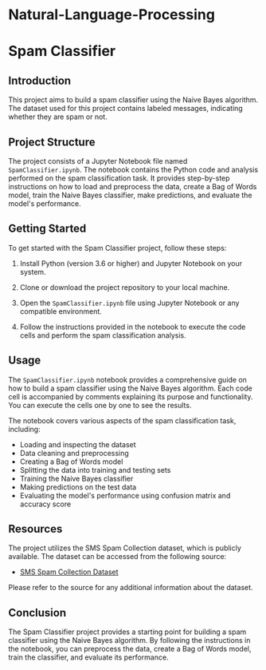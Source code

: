 # Natural-Language-Processing

# Spam Classifier

## Introduction
This project aims to build a spam classifier using the Naive Bayes algorithm. The dataset used for this project contains labeled messages, indicating whether they are spam or not.

## Project Structure
The project consists of a Jupyter Notebook file named `SpamClassifier.ipynb`. The notebook contains the Python code and analysis performed on the spam classification task. It provides step-by-step instructions on how to load and preprocess the data, create a Bag of Words model, train the Naive Bayes classifier, make predictions, and evaluate the model's performance.

## Getting Started
To get started with the Spam Classifier project, follow these steps:

1. Install Python (version 3.6 or higher) and Jupyter Notebook on your system.

2. Clone or download the project repository to your local machine.

3. Open the `SpamClassifier.ipynb` file using Jupyter Notebook or any compatible environment.

4. Follow the instructions provided in the notebook to execute the code cells and perform the spam classification analysis.

## Usage
The `SpamClassifier.ipynb` notebook provides a comprehensive guide on how to build a spam classifier using the Naive Bayes algorithm. Each code cell is accompanied by comments explaining its purpose and functionality. You can execute the cells one by one to see the results.

The notebook covers various aspects of the spam classification task, including:

- Loading and inspecting the dataset
- Data cleaning and preprocessing
- Creating a Bag of Words model
- Splitting the data into training and testing sets
- Training the Naive Bayes classifier
- Making predictions on the test data
- Evaluating the model's performance using confusion matrix and accuracy score


## Resources
The project utilizes the SMS Spam Collection dataset, which is publicly available. The dataset can be accessed from the following source:

- [SMS Spam Collection Dataset](https://archive.ics.uci.edu/ml/datasets/sms+spam+collection)

Please refer to the source for any additional information about the dataset.

## Conclusion
The Spam Classifier project provides a starting point for building a spam classifier using the Naive Bayes algorithm. By following the instructions in the notebook, you can preprocess the data, create a Bag of Words model, train the classifier, and evaluate its performance. 
